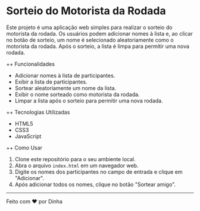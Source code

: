 # Sorteio do Motorista da Rodada

Este projeto é uma aplicação web simples para realizar o sorteio do motorista da rodada. Os usuários podem adicionar nomes à lista e, ao clicar no botão de sorteio, um nome é selecionado aleatoriamente como o motorista da rodada. Após o sorteio, a lista é limpa para permitir uma nova rodada.

++ Funcionalidades

- Adicionar nomes à lista de participantes.
- Exibir a lista de participantes.
- Sortear aleatoriamente um nome da lista.
- Exibir o nome sorteado como motorista da rodada.
- Limpar a lista após o sorteio para permitir uma nova rodada.

++ Tecnologias Utilizadas

- HTML5
- CSS3
- JavaScript

++ Como Usar

1. Clone este repositório para o seu ambiente local.
2. Abra o arquivo `index.html` em um navegador web.
3. Digite os nomes dos participantes no campo de entrada e clique em "Adicionar".
4. Após adicionar todos os nomes, clique no botão "Sortear amigo".




---

Feito com ❤️ por Dinha
